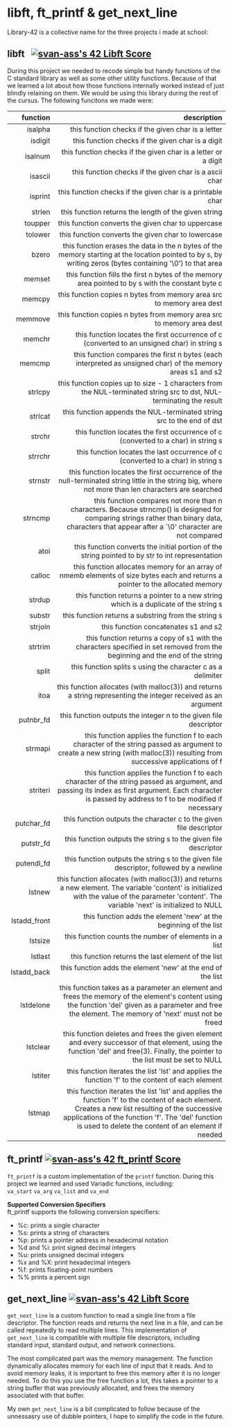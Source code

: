 # libft, ft_printf & get_next_line

Library-42 is a collective name for the three projects i made at school:

## **libft** &nbsp; [![svan-ass's 42 Libft Score](https://badge42.vercel.app/api/v2/clfladlx3000608l58byc7e5w/project/2365307)](https://github.com/JaeSeoKim/badge42)
During this project we needed to recode simple but handy functions of the C standard library as well as some other utility functions. Because of that we learned a lot about how those functions internally worked instead of just blindly relaining on them. We would be using this library during the rest of the cursus.
The following funcitons we made were:

| function | description |
|---------:|------------:|
|isalpha   |this function checks if the given char is a letter |
|isdigit   |this function checks if the given char is a digit |
|isalnum   |this function checks if the given char is a letter or a digit |
|isascii   |this function checks if the given char is a ascii char |
|isprint   |this function checks if the given char is a printable char |
|strlen    |this function returns the length of the given string |
|toupper   |this function converts the given char to uppercase |
|tolower   |this function converts the given char to lowercase |
|bzero     |this function erases the data in the n bytes of the memory starting at the location pointed to by s, by writing zeros (bytes containing '\0') to that area |
|memset    |this function fills the first n bytes of the memory area pointed to by s with the constant byte c |
|memcpy    |this function copies n bytes from memory area src to memory area dest |
|memmove   |this function copies n bytes from memory area src to memory area dest |
|memchr    |this function locates the first occurrence of c (converted to an unsigned char) in string s |
|memcmp    |this function compares the first n bytes (each interpreted as unsigned char) of the memory areas s1 and s2 |
|strlcpy   |this function copies up to size - 1 characters from the NUL-terminated string src to dst, NUL-terminating the result |
|strlcat   |this function appends the NUL-terminated string src to the end of dst |
|strchr    |this function locates the first occurrence of c (converted to a char) in string s |
|strrchr   |this function locates the last occurrence of c (converted to a char) in string s |
|strnstr   |this function locates the first occurrence of the null-terminated string little in the string big, where not more than len characters are searched |
|strncmp   |this function compares not more than n characters. Because strncmp() is designed for comparing strings rather than binary data, characters that appear after a `\0' character are not compared 
|atoi      |this function converts the initial portion of the string pointed to by str to int representation |
|calloc    |this function allocates memory for an array of nmemb elements of size bytes each and returns a pointer to the allocated memory |
|strdup    |this function returns a pointer to a new string which is a duplicate of the string s |
|substr    |this function returns a substring from the string s |
|strjoin   |this function concatenates s1 and s2 |
|strtrim   |this function returns a copy of s1 with the characters specified in set removed from the beginning and the end of the string |
|split     |this function splits s using the character c as a delimiter |
|itoa      |this function allocates (with malloc(3)) and returns a string representing the integer received as an argument |
|putnbr_fd |this function outputs the integer n to the given file descriptor |
|strmapi   |this function applies the function f to each character of the string passed as argument to create a new string (with malloc(3)) resulting from successive applications of f |
striteri  |this function applies the function f to each character of the string passed as argument, and passing its index as first argument. Each character is passed by address to f to be modified if necessary |
|putchar_fd|this function outputs the character c to the given file descriptor |
|putstr_fd |this function outputs the string s to the given file descriptor |
|putendl_fd|this function outputs the string s to the given file descriptor, followed by a newline |
|lstnew    |this function allocates (with malloc(3)) and returns a new element. The variable 'content' is initialized with the value of the parameter 'content'. The variable 'next' is initialized to NULL |
|lstadd_front|this function adds the element 'new' at the beginning of the list |
|lstsize   |this function counts the number of elements in a list |
|lstlast   |this function returns the last element of the list |
|lstadd_back|this function adds the element 'new' at the end of the list |
|lstdelone |this function takes as a parameter an element and frees the memory of the element's content using the function 'del' given as a parameter and free the element. The memory of 'next' must not be freed |
|lstclear  |this function deletes and frees the given element and every successor of that element, using the function 'del' and free(3). Finally, the pointer to the list must be set to NULL |
|lstiter   |this function iterates the list 'lst' and applies the function 'f' to the content of each element |
|lstmap    |this function iterates the list 'lst' and applies the function 'f' to the content of each element. Creates a new list resulting of the successive applications of the function 'f'. The 'del' function is used to delete the content of an element if needed |

## **ft_printf** [![svan-ass's 42 ft_printf Score](https://badge42.vercel.app/api/v2/clfladlx3000608l58byc7e5w/project/2388583)](https://github.com/JaeSeoKim/badge42)
`ft_printf` is a custom implementation of the `printf` function. During this project we learned and used Variadic functions, including:\
`va_start` `va_arg` `va_list` and `va_end`

**Supported Conversion Specifiers**\
ft_printf supports the following conversion specifiers:

- %c: prints a single character
- %s: prints a string of characters
- %p: prints a pointer address in hexadecimal notation
- %d and %i: print signed decimal integers
- %u: prints unsigned decimal integers
- %x and %X: print hexadecimal integers
- %f: prints floating-point numbers
- %% prints a percent sign

## **get_next_line** [![svan-ass's 42 Libft Score](https://badge42.vercel.app/api/v2/clfladlx3000608l58byc7e5w/project/2365307)](https://github.com/JaeSeoKim/badge42)

`get_next_line` is a custom function to read a single line from a file descriptor. The function reads and returns the next line in a file, and can be called repeatedly to read multiple lines. This implementation of `get_next_line` is compatible with multiple file descriptors, including standard input, standard output, and network connections.

The most complicated part was the memory management. The function dynamically allocates memory for each line of input that it reads. And to avoid memory leaks, it is important to free this memory after it is no longer needed. To do this you use the free function a lot, this takes a pointer to a string buffer that was previously allocated, and frees the memory associated with that buffer.

My own `get_next_line` is a bit complicated to follow because of the unnessasry use of dubble pointers, I hope to simplify the code in the future.
